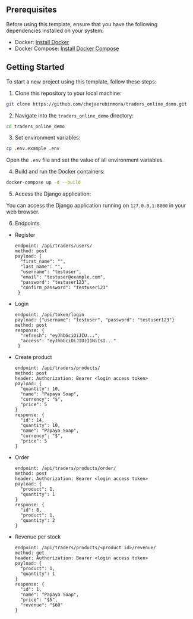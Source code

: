 ## Prerequisites

Before using this template, ensure that you have the following dependencies installed on your system:

- Docker: [Install Docker](https://www.docker.com/get-started)
- Docker Compose: [Install Docker Compose](https://docs.docker.com/compose/install/)

## Getting Started

To start a new project using this template, follow these steps:

1. Clone this repository to your local machine:

```bash
git clone https://github.com/chejaerubinmora/traders_online_demo.git
```

2. Navigate into the `traders_online_demo` directory:
   
```bash
cd traders_online_demo
```

3. Set environment variables:

```bash
cp .env.example .env
```
Open the `.env` file and set the value of all environment variables.

4. Build and run the Docker containers:

```bash
docker-compose up -d --build
```

5. Access the Django application:

You can access the Django application running on `127.0.0.1:8000` in your web browser.

6. Endpoints

- Register
  ```
  endpoint: /api/traders/users/
  method: post
  payload: {
    "first_name": "",
    "last_name": "",
    "username": "testuser",
    "email": "testuser@example.com",
    "password": "testuser123",
    "confirm_password": "testuser123"
   }
  ```
- Login
  ```
  endpoint: /api/token/login
  payload: {"username": "testuser", "password": "testuser123"}
  method: post
  response: {
    "refresh": "eyJhbGciOiJIU...",
    "access": "eyJhbGciOiJIUzI1NiIsI..."
   }
  ```
- Create product
  ```
  endpoint: /api/traders/products/
  method: post
  header: Authorization: Bearer <login access token>
  payload: {
    "quantity": 10,
    "name": "Papaya Soap",
    "currency": "$",
    "price": 5
  }
  response: {
    "id": 14,
    "quantity": 10,
    "name": "Papaya Soap",
    "currency": "$",
    "price": 5
  }
  ```
- Order
  ```
  endpoint: /api/traders/products/order/
  method: post
  header: Authorization: Bearer <login access token>
  payload: {
    "product": 1,
    "quantity": 1
  }
  response: {
    "id": 8,
    "product": 1,
    "quantity": 2
  }
  ```
- Revenue per stock
  ```
  endpoint: /api/traders/products/<product id>/revenue/
  method: get
  header: Authorization: Bearer <login access token>
  payload: {
    "product": 1,
    "quantity": 1
  }
  response: {
    "id": 1,
    "name": "Papaya Soap",
    "price": "$5",
    "revenue": "$60"
  }
  ```
  
